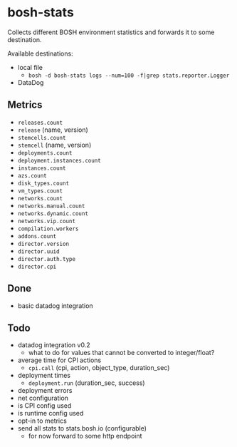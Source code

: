 # bosh-stats

Collects different BOSH environment statistics and forwards it to some destination.

Available destinations:

- local file
  - `bosh -d bosh-stats logs --num=100 -f|grep stats.reporter.Logger`
- DataDog

## Metrics

- `releases.count`
- `release` (name, version)
- `stemcells.count`
- `stemcell` (name, version)
- `deployments.count`
- `deployment.instances.count`
- `instances.count`
- `azs.count`
- `disk_types.count`
- `vm_types.count`
- `networks.count`
- `networks.manual.count`
- `networks.dynamic.count`
- `networks.vip.count`
- `compilation.workers`
- `addons.count`
- `director.version`
- `director.uuid`
- `director.auth.type`
- `director.cpi`

## Done
- basic datadog integration

## Todo

- datadog integration v0.2
  - what to do for values that cannot be converted to integer/float?
- average time for CPI actions
  - `cpi.call` (cpi, action, object_type, duration_sec)
- deployment times
  - `deployment.run` (duration_sec, success)
- deployment errors
- net configuration
- is CPI config used
- is runtime config used
- opt-in to metrics
- send all stats to stats.bosh.io (configurable)
  - for now forward to some http endpoint
